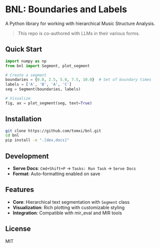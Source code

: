 # BNL: Boundaries and Labels

A Python library for working with hierarchical Music Structure Analysis.

> This repo is co-authored with LLMs in their various forms.

## Quick Start

```python
import numpy as np
from bnl import Segment, plot_segment

# Create a segment
boundaries = {0.0, 2.5, 5.0, 7.5, 10.0}  # Set of boundary times
labels = ['A', 'B', 'A', 'C']
seg = Segment(boundaries, labels)

# Visualize
fig, ax = plot_segment(seg, text=True)
```

## Installation

```bash
git clone https://github.com/tomxi/bnl.git
cd bnl
pip install -e ".[dev,docs]"
```

## Development

- **Serve Docs**: `Cmd+Shift+P` → `Tasks: Run Task` → `Serve Docs`
- **Format**: Auto-formatting enabled on save

## Features

- **Core**: Hierarchical text segmentation with `Segment` class
- **Visualization**: Rich plotting with customizable styling  
- **Integration**: Compatible with mir_eval and MIR tools

## License

MIT
